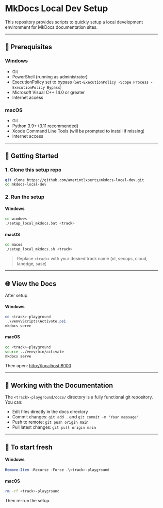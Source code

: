 # MkDocs Local Dev Setup

This repository provides scripts to quickly setup a local development environment for MkDocs documentation sites.

---

## 🔧 Prerequisites

### Windows
- Git
- PowerShell (running as administrator)
- ExecutionPolicy set to bypass (`Set-ExecutionPolicy -Scope Process -ExecutionPolicy Bypass`)
- Microsoft Visual C++ 14.0 or greater
- Internet access

### macOS
- Git
- Python 3.9+ (3.11 recommended)
- Xcode Command Line Tools (will be prompted to install if missing)
- Internet access

---

## 🚀 Getting Started

### 1. Clone this setup repo

```bash
git clone https://github.com/amerintlxperts/mkdocs-local-dev.git
cd mkdocs-local-dev
```

### 2. Run the setup

#### Windows
```bash
cd windows
./setup_local_mkdocs.bat <track>
```

#### macOS
```bash
cd macos
./setup_local_mkdocs.sh <track>
```

> Replace `<track>` with your desired track name (ot, secops, cloud, lanedge, sase)

---

## 🌐 View the Docs

After setup:

#### Windows
```powershell
cd <track>-playground
..\venv\Scripts\Activate.ps1
mkdocs serve
```

#### macOS
```bash
cd <track>-playground
source ../venv/bin/activate
mkdocs serve
```

Then open: [http://localhost:8000](http://localhost:8000)

---

## 📝 Working with the Documentation

The `<track>-playground/docs/` directory is a fully functional git repository. You can:

- Edit files directly in the docs directory
- Commit changes: `git add .` and `git commit -m "Your message"`
- Push to remote: `git push origin main`
- Pull latest changes: `git pull origin main`

---

## 🧹 To start fresh

#### Windows
```powershell
Remove-Item -Recurse -Force .\<track>-playground
```

#### macOS
```bash
rm -rf <track>-playground
```

Then re-run the setup.
